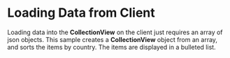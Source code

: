 Loading Data from Client
============

Loading data into the __CollectionView__ on the client just requires an array of json objects.  This sample creates a __CollectionView__ object from an array, and sorts the items by country. The items are displayed in a bulleted list.